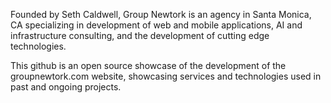 Founded by Seth Caldwell, Group Newtork is an agency in Santa Monica, CA specializing in development of web and mobile applications, AI and infrastructure consulting, and the development of cutting edge technologies.

This github is an open source showcase of the development of the groupnewtork.com website, showcasing services and technologies used in past and ongoing projects.